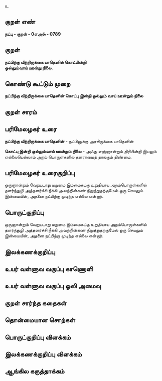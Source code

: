 உ

## குறள் எண் 

**நட்பு - குறள் - 0எஅ௯ - 0789**

## குறள் 

**நட்பிற்கு வீற்றிருக்கை யாதெனில் கொட்பின்றி  
ஒல்லும்வாய் ஊன்று நிலை.**

## கொண்டு கூட்டும் முறை

**நட்பிற்கு வீற்றிருக்கை யாதெனின் கொட்பு இன்றி ஒல்லும் வாய் ஊன்றும் நிலை**

## குறள் சாரம் 


## பரிமேலழகர் உரை

**நட்பிற்கு வீற்றிருக்கை யாதெனின்** - நட்பினுக்கு அரசிருக்கை யாதெனின்

**கொட்பு இன்றி ஒல்லும்வாய் ஊன்றும் நிலை** - அஃது எஞ்ஞான்றும் திரிபின்றி இயலும் எல்லையெல்லாம் அறம் பொருள்களில் தளராமைத் தாங்கும் திண்மை. 

## பரிமேலழகர் உரைகுறிப்பு   

ஒருஞான்றும் வேறுபடாது மறுமை இம்மைகட்கு உறுதியாய அறம்பொருள்களில் தளர்ந்துழி அத்தளர்ச்சி நீக்கி அவற்றின்கண் நிறுத்துதற்குமேல் ஒரு செயலும் இன்மையின், அதனை நட்பிற்கு முடிந்த எல்லை என்றார்.

## பொருட்குறிப்பு 

ஒருஞான்றும் வேறுபடாது மறுமை இம்மைகட்கு உறுதியாய அறம்பொருள்களில் தளர்ந்துழி அத்தளர்ச்சி நீக்கி அவற்றின்கண் நிறுத்துதற்குமேல் ஒரு செயலும் இன்மையின், அதனை நட்பிற்கு முடிந்த எல்லை என்றார்.

## இலக்கணக்குறிப்பு  


## உயர் வள்ளுவ வகுப்பு காணொளி


## உயர் வள்ளுவ வகுப்பு ஒலி அமைவு 

 
## குறள் சார்ந்த கதைகள் 


## தொன்மையான சொற்கள்


## பொருட்குறிப்பு விளக்கம்


## இலக்கணக்குறிப்பு விளக்கம்


## ஆங்கில கருத்தாக்கம் 


